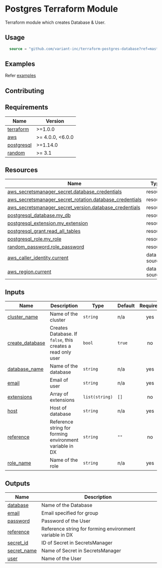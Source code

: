 # Postgres Terraform Module

Terraform module which creates Database & User.

## Usage

```terraform
  source = "github.com/variant-inc/terraform-postgres-database?ref=master"
```

## Examples

Refer [examples](examples)

## Contributing

<!-- markdownlint-disable line-length no-inline-html-->
<!-- BEGINNING OF PRE-COMMIT-TERRAFORM DOCS HOOK -->
## Requirements

| Name | Version |
|------|---------|
| <a name="requirement_terraform"></a> [terraform](#requirement\_terraform) | >=1.0.0 |
| <a name="requirement_aws"></a> [aws](#requirement\_aws) | >= 4.0.0, <6.0.0 |
| <a name="requirement_postgresql"></a> [postgresql](#requirement\_postgresql) | >=1.14.0 |
| <a name="requirement_random"></a> [random](#requirement\_random) | >= 3.1 |

## Resources

| Name | Type |
|------|------|
| [aws_secretsmanager_secret.database_credentials](https://registry.terraform.io/providers/hashicorp/aws/latest/docs/resources/secretsmanager_secret) | resource |
| [aws_secretsmanager_secret_rotation.database_credentials](https://registry.terraform.io/providers/hashicorp/aws/latest/docs/resources/secretsmanager_secret_rotation) | resource |
| [aws_secretsmanager_secret_version.database_credentials](https://registry.terraform.io/providers/hashicorp/aws/latest/docs/resources/secretsmanager_secret_version) | resource |
| [postgresql_database.my_db](https://registry.terraform.io/providers/cyrilgdn/postgresql/latest/docs/resources/database) | resource |
| [postgresql_extension.my_extension](https://registry.terraform.io/providers/cyrilgdn/postgresql/latest/docs/resources/extension) | resource |
| [postgresql_grant.read_all_tables](https://registry.terraform.io/providers/cyrilgdn/postgresql/latest/docs/resources/grant) | resource |
| [postgresql_role.my_role](https://registry.terraform.io/providers/cyrilgdn/postgresql/latest/docs/resources/role) | resource |
| [random_password.role_password](https://registry.terraform.io/providers/hashicorp/random/latest/docs/resources/password) | resource |
| [aws_caller_identity.current](https://registry.terraform.io/providers/hashicorp/aws/latest/docs/data-sources/caller_identity) | data source |
| [aws_region.current](https://registry.terraform.io/providers/hashicorp/aws/latest/docs/data-sources/region) | data source |

## Inputs

| Name | Description | Type | Default | Required |
|------|-------------|------|---------|:--------:|
| <a name="input_cluster_name"></a> [cluster\_name](#input\_cluster\_name) | Name of the cluster | `string` | n/a | yes |
| <a name="input_create_database"></a> [create\_database](#input\_create\_database) | Creates Database. If `false`, this creates a read only user | `bool` | `true` | no |
| <a name="input_database_name"></a> [database\_name](#input\_database\_name) | Name of the database | `string` | n/a | yes |
| <a name="input_email"></a> [email](#input\_email) | Email of user | `string` | n/a | yes |
| <a name="input_extensions"></a> [extensions](#input\_extensions) | Array of extensions | `list(string)` | `[]` | no |
| <a name="input_host"></a> [host](#input\_host) | Host of database | `string` | n/a | yes |
| <a name="input_reference"></a> [reference](#input\_reference) | Reference string for forming environment variable in DX | `string` | `""` | no |
| <a name="input_role_name"></a> [role\_name](#input\_role\_name) | Name of the role | `string` | n/a | yes |

## Outputs

| Name | Description |
|------|-------------|
| <a name="output_database"></a> [database](#output\_database) | Name of the Database |
| <a name="output_email"></a> [email](#output\_email) | Email specified for group |
| <a name="output_password"></a> [password](#output\_password) | Password of the User |
| <a name="output_reference"></a> [reference](#output\_reference) | Reference string for forming environment variable in DX |
| <a name="output_secret_id"></a> [secret\_id](#output\_secret\_id) | ID of Secret in SecretsManager |
| <a name="output_secret_name"></a> [secret\_name](#output\_secret\_name) | Name of Secret in SecretsManager |
| <a name="output_user"></a> [user](#output\_user) | Name of the User |
<!-- END OF PRE-COMMIT-TERRAFORM DOCS HOOK -->
